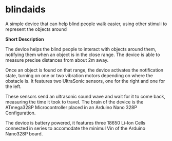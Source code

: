 # blindaids
A simple device that can help blind people walk easier, using other stimuli to represent the objects around 

<b> Short Description </b>

The device helps the blind people to interact with objects around them, notifying them when an object is in the close range. The device is able to measure precise distances from about 2m away.

Once an object is found on that range, the device activates the notification state, turning on one or two vibration motors depending on where the obstacle is. It features two UltraSonic sensors, one for the right and one for the left. 

These sensors send an ultrasonic sound wave and wait for it to come back, measuring the time it took to travel. The brain of the device is the ATmega328P Microcontroller placed in an Arduino Nano 328P Configuration.

The device is battery powered, it features three 18650 Li-Ion Cells connected in series to accomodate the minimul Vin of the Arduino Nano328P board.

